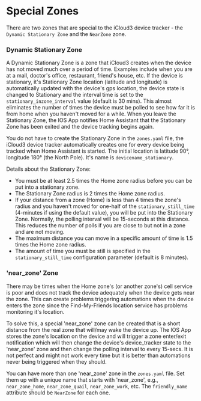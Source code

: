 # Special Zones

There are two zones that are special to the iCloud3 device tracker - the `Dynamic Stationary Zone` and the `NearZone` zone.

### Dynamic Stationary Zone  

A Dynamic Stationary Zone is a zone that iCloud3 creates when the device has not moved much over a period of time. Examples include when you are at a mall, doctor's office, restaurant, friend's house, etc. If the device is stationary, it's Stationary Zone location (latitude and longitude) is automatically updated with the device's gps location, the device state is changed to Stationary and the interval time is set to the `stationary_inzone_interval` value (default is 30 mins). This almost eliminates the number of times the device must be polled to see how far it is from home when you haven't moved for a while. When you leave the Stationary Zone, the IOS App notifies Home Assistant that the Stationary Zone has been exited and the device tracking begins again.

You do not have to create the Stationary Zone in the `zones.yaml` file, the iCloud3 device tracker automatically creates one for every device being tracked when Home Assistant is started. The initial location is latitude 90°, longitude 180° (the North Pole). It's name is `devicename_stationary`.  

Details about the Stationary Zone:
- You must be at least 2.5 times the Home zone radius before you can be put into a stationary zone.
- The Stationary Zone radius is 2 times the Home zone radius.
- If your distance from a zone (Home) is less than 4 times the zone's radius and you haven't moved for one-half of the `stationary_still_time` (4-minutes if using the default value), you will be put into the Stationary Zone. Normally, the polling interval will be 15-seconds at this distance. This reduces the number of polls if you are close to but not in a zone and are not moving.
- The maximum distance you can move in a specific amount of time is 1.5 times the Home zone radius.
- The amount of time you must be still is specified in the `stationary_still_time` configuration parameter (default is 8 minutes).


### 'near_zone' Zone  

There may be times when the Home zone's (or another zone's) cell service is poor and does not track the device adequately when the device gets near the zone. This can create problems triggering automations when the device enters the zone since the Find-My-Friends location service has problems monitoring it's location.  

To solve this, a special 'near_zone' zone can be created that is a short distance from the real zone that will/may wake the device up. The IOS App stores the zone's location on the device and will trigger a zone enter/exit notification which will then change the device's device_tracker state to the 'near_zone' zone and then change the polling interval to every 15-secs. It is not perfect and might not work every time but it is better than automations never being triggered when they should.

You can have more than one 'near_zone' zone in the `zones.yaml` file. Set them up with a unique name that starts with 'near_zone', e.g., `near_zone_home`, `near_zone_quail`, `near_zone_work`, etc. The `friendly_name` attribute should be `NearZone` for each one.

